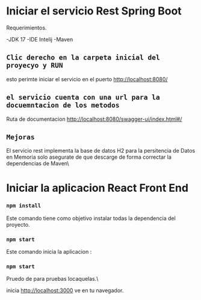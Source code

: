 
# Iniciar el servicio Rest Spring Boot

Requerimientos.

-JDK 17
-IDE Intelij
-Maven

## `Clic derecho en la carpeta inicial del proyecyo y RUN`
esto perimte iniciar el servicio en el puerto [http://localhost:8080/ ](http://localhost:8080/)

## `el servicio cuenta con una url para la docuemntacion de los metodos`

Ruta de documentacion [http://localhost:8080/swagger-ui/index.html#/ ](http://localhost:8080/swagger-ui/index.html#/)

## `Mejoras`

El servicio rest implementa la base de datos H2 para la persitencia de Datos en Memoria solo asegurate de que descarge de forma correctar la dependencias de Maven\


# Iniciar la aplicacion React Front End

### `npm install`
Este comando tiene como objetivo instalar todas la dependencia del proyecto.

### `npm start`

Este comando inicia la  aplicacion :

### `npm start`

Pruedo de para pruebas locaquelas.\

inicia [http://localhost:3000](http://localhost:3000) ve en tu navegador.



